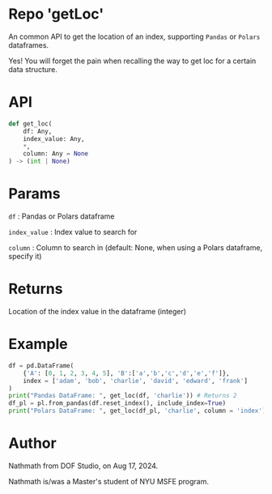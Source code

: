 # Repo 'getLoc'
An common API to get the location of an index, supporting `Pandas` or `Polars` dataframes.

Yes! You will forget the pain when recalling the way to get loc for a certain data structure.

# API
```python
def get_loc(
    df: Any,
    index_value: Any,
    *,
    column: Any = None
) -> (int | None)
```

# Params
`df` : Pandas or Polars dataframe

`index_value` : Index value to search for

`column` : Column to search in (default: None, when using a Polars dataframe, specify it)

# Returns
Location of the index value in the dataframe (integer)

# Example
```python
df = pd.DataFrame(
    {'A': [0, 1, 2, 3, 4, 5], 'B':['a','b','c','d','e','f']},
    index = ['adam', 'bob', 'charlie', 'david', 'edward', 'frank']
)
print("Pandas DataFrame: ", get_loc(df, 'charlie')) # Returns 2
df_pl = pl.from_pandas(df.reset_index(), include_index=True)
print("Polars DataFrame: ", get_loc(df_pl, 'charlie', column = 'index')) # Returns 2
```

# Author
Nathmath from DOF Studio, on Aug 17, 2024.

Nathmath is/was a Master's student of NYU MSFE program.
